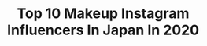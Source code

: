 ---
title: Top 10 Makeup Instagram Influencers In Japan In 2020
description: >-
  Find top makeup Instagram influencers in Japan in 2020. Most popular hashtags: #makeup #cosplay #makeuptutorial #makeupartist.
platform: Instagram
profiles:
  - username: "_saratrigo"
    fullname: >-
      SARA
    location: "Japan"
    followers: 21098
    engagement: 1131
    commentsToLikes: 0.059349
    avatar: "https://scontent-arn2-1.cdninstagram.com/v/t51.2885-19/s320x320/91537827_219308449128184_3268677181219274752_n.jpg?_nc_ht=scontent-arn2-1.cdninstagram.com&_nc_ohc=2r792faSYNIAX-NyulE&oh=ea83e740e68a79b9a33827c4ebbd6891&oe=5EB9D1E7"
    verified: false
    hashtags: "#makeupscience, #mulan, #bravemakeup, #darkness"
  - username: "makiiiy_makeup"
    fullname: >-
      maki
    location: "Japan"
    followers: 28150
    engagement: 1023
    commentsToLikes: 0.007567
    avatar: "https://scontent-ams4-1.cdninstagram.com/v/t51.2885-19/s320x320/38753603_257577318193816_9119172187473838080_n.jpg?_nc_ht=scontent-ams4-1.cdninstagram.com&_nc_ohc=yOQ7rPO7pocAX9rcgWK&oh=01ed7a24516927ab9fd5aff9e7ee6dd5&oe=5EB90B1D"
    verified: false
    hashtags: "#instabeauty, #makeuptutorial, #macgoodform, #sudiomoments"
  - username: "aya__m02"
    fullname: >-
      福山絢水(あやみん)
    location: "Japan"
    followers: 184939
    engagement: 1329
    commentsToLikes: 0.005950
    avatar: "https://scontent-ams4-1.cdninstagram.com/v/t51.2885-19/s320x320/92198773_2552954748252315_3910270863458435072_n.jpg?_nc_ht=scontent-ams4-1.cdninstagram.com&_nc_ohc=sYSMbI6ZcS8AX9gzkfo&oh=b3c3b4ad9d98d82caa87f273b0cc81c5&oe=5EBC6DA3"
    verified: false
    hashtags: "#innisfree, #clayge, #playcasual, #hawaii"
  - username: "evilchocobunny"
    fullname: >-
      Jojo
    location: "Japan"
    followers: 23198
    engagement: 452
    commentsToLikes: 0.035614
    avatar: "https://scontent-lht6-1.cdninstagram.com/v/t51.2885-19/s320x320/85092710_2596439837301639_6188059979518312448_n.jpg?_nc_ht=scontent-lht6-1.cdninstagram.com&_nc_ohc=CjU4H6MbozEAX8uXwsa&oh=71d08396b2011f3454044eb6e72e068b&oe=5EBB1169"
    verified: false
    hashtags: "#killstar, #alternativeoutfit, #harajuku, #ootd"
  - username: "nurfatinzakki"
    fullname: >-
      Nur Fatin Zakki
    location: "Japan"
    followers: 47996
    engagement: 405
    commentsToLikes: 0.006318
    avatar: "https://scontent-amt2-1.cdninstagram.com/v/t51.2885-19/s320x320/87761995_236011230761769_8567016543429328896_n.jpg?_nc_ht=scontent-amt2-1.cdninstagram.com&_nc_ohc=zHmGETi5I94AX_TDX_W&oh=8b18c96cc911c09b6f4806ecee1f70a3&oe=5EB6593C"
    verified: false
    hashtags: "#yslbeautymy, #garniermalaysia, #garnier1sentuhan"
  - username: "reivaille"
    fullname: >-
      ｒｅｉ👩🏻‍🦰
    location: "Japan"
    followers: 100044
    engagement: 238
    commentsToLikes: 0.024311
    avatar: "https://scontent-lhr8-1.cdninstagram.com/v/t51.2885-19/s320x320/85013592_218586349272908_8974480988449013760_n.jpg?_nc_ht=scontent-lhr8-1.cdninstagram.com&_nc_ohc=zd6_SvMIcCIAX98ss1s&oh=51b758bf9202ab419971dd935b1fc668&oe=5EBC3018"
    verified: false
    hashtags: "#styleinspiration, #alternativefashion, #aseasonalshift, #muaawesome"
  - username: "roxettearisa"
    fullname: >-
      ROXETTE ARISA HOWE
    location: "Japan"
    followers: 323641
    engagement: 604
    commentsToLikes: 0.007252
    avatar: "https://scontent-lhr8-1.cdninstagram.com/v/t51.2885-19/s320x320/81387944_481888505799227_3996782353887264768_n.jpg?_nc_ht=scontent-lhr8-1.cdninstagram.com&_nc_ohc=DTkQ_XPDNLQAX8w1PcA&oh=6aefc51ce271606cd44a7695138ef338&oe=5EBA1539"
    verified: true
    hashtags: "#sponsored, #ultabeauty, #instagraminvite, #covergirlpartner"
  - username: "who3_"
    fullname: >-
      Who
    location: "Japan"
    followers: 46110
    engagement: 233
    commentsToLikes: 0.006171
    avatar: "https://scontent-ams4-1.cdninstagram.com/v/t51.2885-19/s320x320/72488114_2505860616365235_1017727238482690048_n.jpg?_nc_ht=scontent-ams4-1.cdninstagram.com&_nc_ohc=s_pjHvvUKVAAX9v2dfI&oh=88186658a61e715447ffd9f7b0522c34&oe=5EB80E45"
    verified: false
    hashtags: "#qora, #starryeyestohypnotise, #charlottetilbury, #maccosmetics"
  - username: "ken_nagasaka"
    fullname: >-
      Paulxavier Ken Nagasaka
    location: "Japan"
    followers: 7195
    engagement: 521
    commentsToLikes: 0.015990
    avatar: "https://scontent-lga3-1.cdninstagram.com/v/t51.2885-19/s320x320/10706855_1713519402205061_1910161380_a.jpg?_nc_ht=scontent-lga3-1.cdninstagram.com&_nc_ohc=z_VC8WTfB0YAX9TsoCc&oh=b9364643528770fddfc7c66b406f2e45&oe=5EB93A9D"
    verified: false
    hashtags: "#hair, #makeup, #liz, #film"
  - username: "lushlumi"
    fullname: >-
      lumi <3
    location: "Japan"
    followers: 197742
    engagement: 941
    commentsToLikes: 0.005176
    avatar: "https://scontent-lhr8-1.cdninstagram.com/v/t51.2885-19/s320x320/90402103_192564485531590_4097528787569213440_n.jpg?_nc_ht=scontent-lhr8-1.cdninstagram.com&_nc_ohc=gNpScH9zEjoAX_pKCY7&oh=77e452b4e47110b61d02ce948e233c36&oe=5EB9BEEA"
    verified: false
    hashtags: "#colourpop, #trend, #abh, #coronavirus"
---